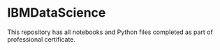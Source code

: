 # IBMDataScience
This repository has all notebooks and Python files completed as part of professional certificate.
